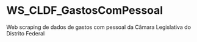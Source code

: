 # WS_CLDF_GastosComPessoal
Web scraping de dados de gastos com pessoal da Câmara Legislativa do Distrito Federal
